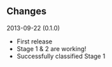 ## Changes ##

2013-09-22 (0.1.0)

* First release
* Stage 1 & 2 are working!
* Successfully classified Stage 1
